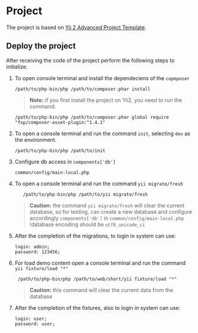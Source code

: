 Project
===============================
The project is based on [Yii 2 Advanced Project Template](https://github.com/yiisoft/yii2-app-advanced/blob/master/README.md).

## Deploy the project

After receiving the code of the project perform the following steps to initialize.

1. To open console terminal and install the dependeciens of the `copmposer`

    ```
    /path/to/php-bin/php /path/to/composer.phar install

    ```
    > **Note:**  if you first install the project on Yii2, you need to run the command:
    
    ```
    /path/to/php-bin/php /path/to/composer.phar global require "fxp/composer-asset-plugin:^1.4.1"

    ```
2. To open a console terminal and run the command `init`, selecting `dev` as the environment.

    ```
    /path/to/php-bin/php /path/to/init

    ```
3. Configure db access in `components['db']` 

    ```
    common/config/main-local.php

    ```

4. To open a console terminal and run the command `yii migrate/fresh`

    ```
       /path/to/php-bin/php /path/to/yii migrate/fresh
    
    ```
    > **Caution:** the command  `yii migrate/fresh` will clear the current database, so for testing, can create a new database and configure accordingly `components['db']` in `common/config/main-local.php`
     !database encoding should be `utf8_unicode_ci` 
    

5. After the completion of the migrations, to login in system can use:

    ```
    login: admin;
    password: 123456;

    ```
6. For load demo content open a console terminal and run the command `yii fixture/load "*"`

    ```
     /path/to/php-bin/php /path/to/web/short/yii fixture/load "*"

    ```
    > **Caution:** this command will clear the current data from the database

7. After the completion of the fixtures, also to login in system can use:

    ```
    login: user;
    password: user;

    ```
